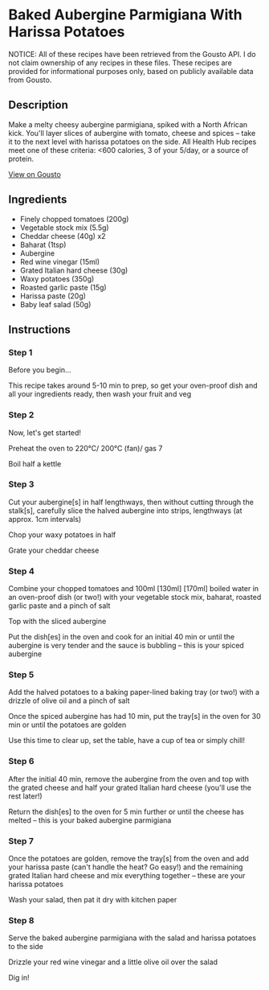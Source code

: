 # Baked Aubergine Parmigiana With Harissa Potatoes

NOTICE: All of these recipes have been retrieved from the Gousto API. I do not claim ownership of any recipes in these files. These recipes are provided for informational purposes only, based on publicly available data from Gousto.

## Description

Make a melty cheesy aubergine parmigiana, spiked with a North African kick. You'll layer slices of aubergine with tomato, cheese and spices – take it to the next level with harissa potatoes on the side. All Health Hub recipes meet one of these criteria: <600 calories, 3 of your 5/day, or a source of protein.

[View on Gousto](https://www.gousto.co.uk/recipes/cookbook/baked-graffiti-aubergine-parmigiana-with-harissa-potatoes)

## Ingredients

- Finely chopped tomatoes (200g)
- Vegetable stock mix (5.5g)
- Cheddar cheese (40g) x2
- Baharat (1tsp)
- Aubergine
- Red wine vinegar (15ml)
- Grated Italian hard cheese (30g)
- Waxy potatoes (350g)
- Roasted garlic paste (15g)
- Harissa paste (20g)
- Baby leaf salad (50g)

## Instructions


### Step 1

Before you begin...

This recipe takes around 5-10 min to prep, so get your oven-proof dish and all your ingredients ready, then wash your fruit and veg


### Step 2

Now, let's get started!

Preheat the oven to 220°C/ 200°C (fan)/ gas 7

Boil half a kettle


### Step 3

Cut your aubergine[s] in half lengthways, then without cutting through the stalk[s], carefully slice the halved aubergine into strips, lengthways (at approx. 1cm intervals)

Chop your waxy potatoes in half

Grate your cheddar cheese


### Step 4

Combine your chopped tomatoes and 100ml <span class="text-purple">[130ml]</span> <span class="text-danger">[170ml]</span> boiled water in an oven-proof dish (or two!) with your vegetable stock mix, baharat, roasted garlic paste and a pinch of salt

Top with the sliced aubergine

Put the dish[es] in the oven and cook for an initial 40 min or until the aubergine is very tender and the sauce is bubbling – this is your spiced aubergine


### Step 5

Add the halved potatoes to a baking paper-lined baking tray (or two!) with a drizzle of olive oil and a pinch of salt

Once the spiced aubergine has had 10 min, put the tray[s] in the oven for 30 min or until the potatoes are golden

Use this time to clear up, set the table, have a cup of tea or simply chill!


### Step 6

After the initial 40 min, remove the aubergine from the oven and top with the grated cheese and half your grated Italian hard cheese (you'll use the rest later!)

Return the dish[es] to the oven for 5 min further or until the cheese has melted – this is your baked aubergine parmigiana


### Step 7

Once the potatoes are golden, remove the tray[s] from the oven and add your harissa paste (can't handle the heat? Go easy!) and the remaining grated Italian hard cheese and mix everything together – these are your harissa potatoes

Wash your salad, then pat it dry with kitchen paper

### Step 8

Serve the baked aubergine parmigiana with the salad and harissa potatoes to the side

Drizzle your red wine vinegar and a little olive oil over the salad

Dig in!


